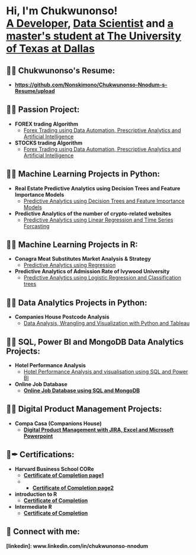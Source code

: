 <h1>Hi, I'm Chukwunonso! <br/><a href="https://github.com/Nonskimono">A Developer</a>, <a href="www.linkedin.com/in/chukwunonso-nnodum">Data Scientist</a> and <a href="www.linkedin.com/in/chukwunonso-nnodum">a master's student at The University of Texas at Dallas</a></h1>

<h2>👨‍💻 Chukwunonso's Resume:</h2>

- <b>https://github.com/Nonskimono/Chukwunonso-Nnodum-s-Resume/upload</b>


<h2>👨‍💻 Passion Project:</h2>

- <b>FOREX trading Algorithm</b>
  - [Forex Trading using Data Automation, Prescriptive Analytics and Artificial Intelligence](https://github.com/Nonskimono/Forex-Trading-Robot)
- <b>STOCKS trading Algorithm</b>
  - [Forex Trading using Data Automation, Prescriptive Analytics and Artificial Intelligence](https://github.com/Nonskimono/STOCK-TRADING-ROBOT/blob/main/README.md)

<h2>👨‍💻 Machine Learning Projects in Python:</h2>

- <b>Real Estate Predictive Analytics using Decision Trees and Feature Importance Models</b>
  - [Predictive Analytics using Decision Trees and Feature Importance Models](https://github.com/Nonskimono/Real-Estate-Predictive-Analytics-using-Decision-Trees-and-Feature-Importance-Models)
- <b>Predictive Analytics of the number of crypto-related websites</b>
  - [Predictive Analytics using Linear Regression and Time Series Forcasting](https://github.com/Nonskimono/Predictive-analytics-using-Linear-Regression-and-Timeseries-Forecasting)

<h2>👨‍💻 Machine Learning Projects in R:</h2>

- <b>Conagra Meat Substitutes Market Analysis & Strategy</b>
  - [Predictive Analytics using Regression ](https://github.com/Nonskimono/Conagra-Meat-Substitutes-Market-Analysis-Strategy-in-R)
- <b>Predictive Analytics of Admission Rate of Ivywood University</b>
  - [Predictive Analytics using Logistic Regression and Classification trees](https://github.com/Nonskimono/College-Admissions)

<h2>👨‍💻 Data Analytics Projects in Python:</h2>

- <b>Companies House Postcode Analysis</b>
  - [Data Analysis, Wrangling and Visualization with Python and Tableau](https://github.com/Nonskimono/Companies-House-Post-Code-Analysis)
 
<h2>👨‍💻 SQL, Power BI and MongoDB Data Analytics Projects:</h2>

- <b>Hotel Performance Analysis</b>
  - [Hotel Performance Analysis and visualisation using SQL and Power BI](https://github.com/Nonskimono/SQL-Power-BI-Project) <b>
- <b>Online Job Database</b>
  - [Online Job Database using SQL and MongoDB](https://github.com/Nonskimono/Online-Job-Database) <b>
  

<h2>👨‍💻 Digital Product Management Projects:</h2>

- <b>Compa Casa (Companions House)</b>
  - [Digital Product Management with JIRA, Excel and Microsoft Powerpoint](https://github.com/Nonskimono/Digital-Product-Management) <b>
 
<h2>📄✒ Certifications:</h2>

- <b>Harvard Business School CORe</b>
  - [Certificate of Completion page1 ](https://www.linkedin.com/in/chukwunonso-nnodum/details/education/907982467/multiple-media-viewer/?profileId=ACoAACw5Rk8BaAFXQ0if9gKhtFSGFqcBwBxsxe8&treasuryMediaId=1635555976825)
  - - [Certificate of Completion page2 ](https://www.linkedin.com/in/chukwunonso-nnodum/details/education/907982467/multiple-media-viewer/?profileId=ACoAACw5Rk8BaAFXQ0if9gKhtFSGFqcBwBxsxe8&treasuryMediaId=1635555982127)
- <b>introduction to R</b>
  - [Certificate of Completion ](https://www.datacamp.com/completed/statement-of-accomplishment/course/f2dcb8035115b37e61eb93267a5e4d96302d3a79?share=true)
- <b>Intermediate R</b>
  - [Certificate of Completion ](https://www.datacamp.com/completed/statement-of-accomplishment/course/98e9506aa66515d026f938de50e9c3f1c3a9e9dd?share=true)

<h2> 🤳 Connect with me:</h2>
[linkedin]: www.linkedin.com/in/chukwunonso-nnodum

<!--
**joshmadakor1/joshmadakor1** is a ✨ _special_ ✨ repository because its `README.md` (this file) appears on your GitHub profile.

Here are some ideas to get you started:

- 🔭 I’m currently working on ...
- 🌱 I’m currently learning ...
- 👯 I’m looking to collaborate on ...
- 🤔 I’m looking for help with ...
- 💬 Ask me about ...
- 📫 How to reach me: ...
- 😄 Pronouns: ...
- ⚡ Fun fact: ...
-->
